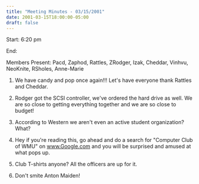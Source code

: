 ```yaml
---
title: "Meeting Minutes - 03/15/2001"
date: 2001-03-15T18:00:00-05:00
draft: false
---
```


Start: 6:20 pm </p><p>
End: </p><p>
Members Present: Pacd, Zaphod, Rattles, ZRodger, Izak, Cheddar, Vinhvu,  NeoKnite, RSholes, Anne-Marie </p><p>
1. We have candy and pop once again!!!  Let's have everyone thank Rattles and Cheddar. </p><p>
2. Rodger got the SCSI controller, we've ordered the hard drive as well.  We are so close to getting everything together and we are so close to budget! </p><p>
3. According to Western we aren't even an active student organization? What? </p><p>
4. Hey if you're reading this, go ahead and do a search for "Computer Club of WMU" on www.Google.com and you will be surprised and amused at what pops up. </p><p>
5. Club T-shirts anyone?  All the officers are up for it. </p><p>
6. Don't smite Anton Maiden! </p>
